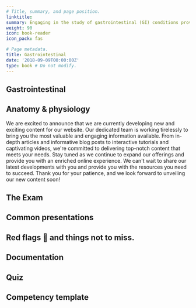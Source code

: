 ```yaml
---
# Title, summary, and page position.
linktitle: 
summary: Engaging in the study of gastrointestinal (GI) conditions provides students with the expertise to comprehend the intricate workings of the digestive system, enabling them to effectively diagnose and manage a diverse range of GI disorders, thus promoting optimal digestive health and well-being for their patient
weight: 90
icon: book-reader
icon_pack: fas

# Page metadata.
title: Gastrointestinal
date: '2018-09-09T00:00:00Z'
type: book # Do not modify.
---
```


## Gastrointestinal



## Anatomy & physiology

We are  excited to announce that we are currently developing new and exciting content for our website. Our dedicated team is working tirelessly to bring you the most valuable and engaging information available. From in-depth articles and informative blog posts to interactive tutorials and captivating videos, we're committed to delivering top-notch content that meets your needs. Stay tuned as we continue to expand our offerings and provide you with an enriched online experience. We can't wait to share our latest developments with you and provide you with the resources you need to succeed. Thank you for your patience, and we look forward to unveiling our new content soon!

## The Exam


## Common presentations


## Red flags 🚩 and things not to miss. 


## Documentation



## Quiz



## Competency template 